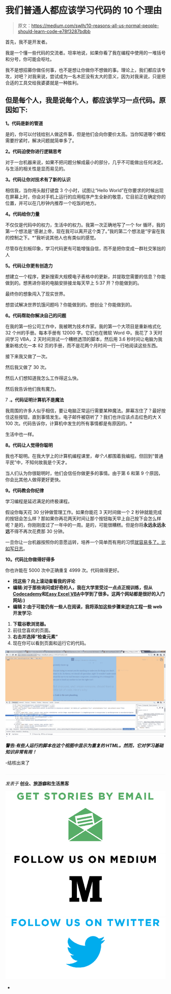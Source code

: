 # 我们普通人都应该学习代码的 10 个理由

> 原文：<https://medium.com/swlh/10-reasons-all-us-normal-people-should-learn-code-e78f3287bdbb>

首先，我不是开发者。

我是一个懂一些代码的交流者。坦率地说，如果你看了我在编程中使用的一堆括号和分号，你可能会呕吐。

我不是想招募你做任何事，也不是想让你做你不想做的事。理论上，我们都应该专攻，对吧？对我来说，尝试成为一名木匠没有太大的意义，因为对我来说，只是把合适的工具交给我婆婆就是一种胜利。

## 但是每个人，我是说每个人，都应该学习一点代码。原因如下:

**1。代码是新的管道**

是的，你可以付钱给别人做这件事，但是他们会向你要价太高。当你知道哪个螺栓需要拧紧时，解决问题就简单多了。

**2。代码迫使你进行逻辑思考**

对于一台机器来说，如果不把问题分解成最小的部分，几乎不可能做出任何决定。与生活的相关性是显而易见的。

**3。代码让你对技术有了新的认识**

相信我，当你用头敲打键盘 3 个小时，试图让“Hello World”在你要求的时候出现在屏幕上时，你会对手机上运行的应用程序产生全新的敬意，它目前正在确定你的位置，并可以在几秒钟内推荐一个吃饭的地方。

**4。代码给你力量**

不仅仅是代码中的权力，生活中的权力。我第一次正确地写了一个 for 循环，我的第一个想法是“感谢上帝，现在我可以离开这个类了。”我的第二个想法是“宇宙在我的控制之下。*“我听说其他人也有类似的感觉。

尽管存在刻板印象，学习代码更有可能增强自信，而不是把你变成一群社交笨拙的人

**5。代码让你更有创造力**

想建立一个程序，更新搜索大规模电子表格中的更新，并提取您需要的信息？你能做到的。想黑进你哥的电脑安排接龙每天早上 5:37 开？你能做到的。

最终你的想象闯入了现实世界。

想尝试解决世界饥饿问题吗？你能做到的。想创业？你能做到的。

**6。代码帮助你解决自己的问题**

在我的第一份公司工作中，我被聘为技术作家。我的第一个大项目是重新格式化 32 个州的手册。每本手册有 12000 字。它们也在微软 Word 中。我花了 3 天时间学习 VBA，2 天时间测试一个糟糕透顶的脚本，然后用 3.6 秒时间让电脑为我重新格式化一本 82 页的手册，而不是花两个月时间一行一行地阅读这些东西。

接下来我又做了一次。

然后我又做了 30 次。

然后人们想知道我怎么工作得这么快。

然后我告诉他们我有魔力。

7 .**。代码证明计算机不是魔法**

我周围的许多人似乎相信，要让电脑正常运行需要某种魔法。屏幕冻住了？最好按住这些按钮，直到事情发生。电子邮件被窃听了？我们也许应该点击红色的大 X 100 次。代码告诉你，计算机中发生的所有事情都是有原因的。*

生活中也一样。

**8。代码让人觉得你聪明**

我也不聪明。在我大学上的计算机编程课里，*每个人*都围着我编程。但回到“普通平民”中，不知何故我是个天才。

当人们认为你很聪明时，他们会信任你做更多的事情。由于第 6 和第 9 个原因，你会比其他人做得更好更快。

**9。代码教会你纪律**

学习编程是延迟满足的终极课程。

假设你每天花 30 分钟做管理工作。如果你能花 3 天时间做一个 2 秒钟就能完成的按钮会怎么样？那如果你再花两天时间让那个按钮每天早上自己按下会怎么样呢？是的，你刚刚度过了一年中的一周。是的，可能很糟糕。但是你将**永远永远永远**不得不再次花费那 30 分钟。

一旦你让一台机器按照你的意愿运转，培养一个简单而有用的习惯[就容易多了，比如写日志](http://www.toddbrison.com/microjournaling/)。

**10。代码比你做得好得多**

你也许能在 5000 次中正确重复 4999 次。代码做得更好。

*   **找这些？向上滚动查看我的评论**
*   **编辑:对于那些询问或好奇的人，我在大学里受过一点点正规训练，但从**[**Codecademy**](http://www.codecademy.com)**和**[**Easy Excel VBA**](http://www.easyexcelvba.com/)**中学到了很多。这两个网站都是很好的入门网站:)**
*   **编辑 2:由于可能仍有一些人在阅读，我将添加这些步骤来逆向工程一些 web 开发学习:**

1.  **下载谷歌浏览器。**
2.  前往您喜欢的页面。
3.  **右击并选择“检查元素”**
4.  现在你可以看到页面和运行它的代码。

![](img/a0c681c38791d7faa37254d19f01fea3.png)

***警告:有些人运行的脚本在这个视图中显示为重复的 HTML。然而，它对学习基础知识非常有用！***

-结核出来了

![](img/c1192ebad88d6b1fc6ae1d6a2bc61154.png)

*发表于* **创业、旅游癖和生活黑客**

[![](img/de26c089e79a3a2a25d2b750ff6db50f.png)](http://supply.us9.list-manage.com/subscribe?u=310af6eb2240d299c7032ef6c&id=d28d8861ad)[![](img/f47a578114e0a96bdfabc3a5400688d5.png)](https://blog.growth.supply/)[![](img/c1351daa9c4f0c8ac516addb60c82f6b.png)](https://twitter.com/swlh_)

-